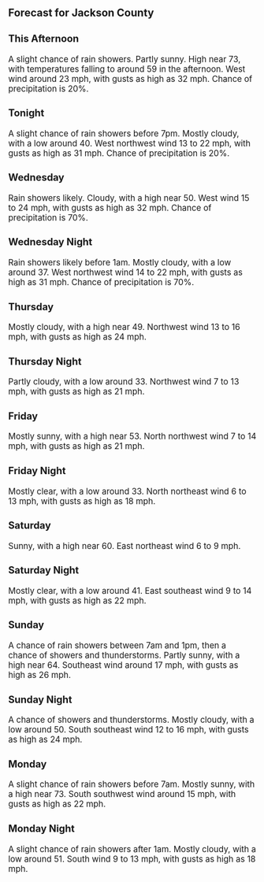 <div>
   <h2>Forecast for Jackson County</h2>
   <p>
      <div style="font-size:120%">
         <h3>This Afternoon</h3>A slight chance of rain showers. Partly sunny. High near 73, with temperatures falling to around 59 in the afternoon. West
         wind around 23 mph, with gusts as high as 32 mph. Chance of precipitation is 20%.<br></div>
   </p>
   <p>
      <div style="font-size:120%">
         <h3>Tonight</h3>A slight chance of rain showers before 7pm. Mostly cloudy, with a low around 40. West northwest wind 13 to 22 mph, with gusts
         as high as 31 mph. Chance of precipitation is 20%.<br></div>
   </p>
   <p>
      <div style="font-size:120%">
         <h3>Wednesday</h3>Rain showers likely. Cloudy, with a high near 50. West wind 15 to 24 mph, with gusts as high as 32 mph. Chance of precipitation
         is 70%.<br></div>
   </p>
   <p>
      <div style="font-size:120%">
         <h3>Wednesday Night</h3>Rain showers likely before 1am. Mostly cloudy, with a low around 37. West northwest wind 14 to 22 mph, with gusts as high
         as 31 mph. Chance of precipitation is 70%.<br></div>
   </p>
   <p>
      <div style="font-size:120%">
         <h3>Thursday</h3>Mostly cloudy, with a high near 49. Northwest wind 13 to 16 mph, with gusts as high as 24 mph.<br></div>
   </p>
   <p>
      <div style="font-size:120%">
         <h3>Thursday Night</h3>Partly cloudy, with a low around 33. Northwest wind 7 to 13 mph, with gusts as high as 21 mph.<br></div>
   </p>
   <p>
      <div style="font-size:120%">
         <h3>Friday</h3>Mostly sunny, with a high near 53. North northwest wind 7 to 14 mph, with gusts as high as 21 mph.<br></div>
   </p>
   <p>
      <div style="font-size:120%">
         <h3>Friday Night</h3>Mostly clear, with a low around 33. North northeast wind 6 to 13 mph, with gusts as high as 18 mph.<br></div>
   </p>
   <p>
      <div style="font-size:120%">
         <h3>Saturday</h3>Sunny, with a high near 60. East northeast wind 6 to 9 mph.<br></div>
   </p>
   <p>
      <div style="font-size:120%">
         <h3>Saturday Night</h3>Mostly clear, with a low around 41. East southeast wind 9 to 14 mph, with gusts as high as 22 mph.<br></div>
   </p>
   <p>
      <div style="font-size:120%">
         <h3>Sunday</h3>A chance of rain showers between 7am and 1pm, then a chance of showers and thunderstorms. Partly sunny, with a high near 64.
         Southeast wind around 17 mph, with gusts as high as 26 mph.<br></div>
   </p>
   <p>
      <div style="font-size:120%">
         <h3>Sunday Night</h3>A chance of showers and thunderstorms. Mostly cloudy, with a low around 50. South southeast wind 12 to 16 mph, with gusts
         as high as 24 mph.<br></div>
   </p>
   <p>
      <div style="font-size:120%">
         <h3>Monday</h3>A slight chance of rain showers before 7am. Mostly sunny, with a high near 73. South southwest wind around 15 mph, with gusts
         as high as 22 mph.<br></div>
   </p>
   <p>
      <div style="font-size:120%">
         <h3>Monday Night</h3>A slight chance of rain showers after 1am. Mostly cloudy, with a low around 51. South wind 9 to 13 mph, with gusts as high
         as 18 mph.<br></div>
   </p>
</div>